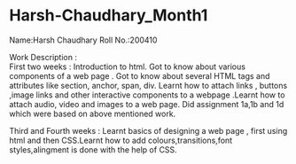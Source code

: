# Harsh-Chaudhary_Month1
Name:Harsh Chaudhary
Roll No.:200410

Work Description  :  
First two weeks : Introduction to html. Got to know about various components of a web page . Got to know about several HTML tags and attributes like section, anchor, span, div. Learnt how to attach links , buttons ,image links and other interactive components to a webpage .Learnt how to attach audio, video and images to a web page. Did assignment 1a,1b and 1d which were based on above mentioned work.

Third and Fourth weeks : Learnt basics of designing a web page , first using html and then CSS.Learnt how to add colours,transitions,font styles,alingment is done with the help of CSS.

